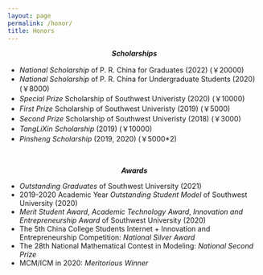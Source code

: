 ```yaml
---
layout: page
permalink: /honor/
title: Honors
---
```


***<center> Scholarships </center>***
* *National Scholarship* of P. R. China for Graduates (2022) (￥20000)
* *National Scholarship* of P. R. China for Undergraduate Students (2020) (￥8000)
* *Special Prize* Scholarship of Southwest Univeristy (2020) (￥10000)
* *First Prize* Scholarship of Southwest Univeristy (2019) (￥5000)
* *Second Prize* Scholarship of Southwest Univeristy (2018) (￥3000)
* *TangLiXin Scholarship* (2019) (￥10000)
* *Pinsheng Scholarship* (2019, 2020) (￥5000*2)

&nbsp;

***<center> Awards </center>***
* *Outstanding Graduates* of Southwest University (2021)
* 2019-2020 Academic Year *Outstanding Student Model* of Southwest University (2020)
* *Merit Student Award*, *Academic Technology Award*, *Innovation and Entrepreneurship Award* of Southwest University (2020)
* The 5th China College Students Internet + Innovation and Entrepreneurship Competition: *National Silver Award*
* The 28th National Mathematical Contest in Modeling: *National Second Prize*
* MCM/ICM in 2020: *Meritorious Winner*
